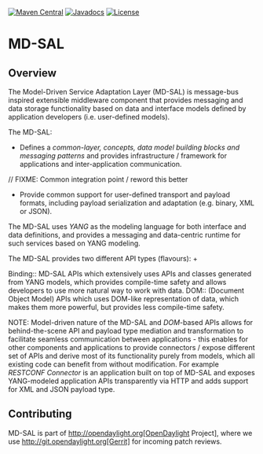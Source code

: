 [![Maven Central](https://maven-badges.herokuapp.com/maven-central/org.opendaylight.mdsal/mdsal-artifacts/badge.svg)](https://maven-badges.herokuapp.com/maven-central/org.opendaylight.mdsal/mdsal-artifacts)
[![Javadocs](https://www.javadoc.io/badge/org.opendaylight.mdsal/mdsal-docs.svg)](https://www.javadoc.io/doc/org.opendaylight.mdsal/mdsal-docs)
[![License](https://img.shields.io/badge/License-EPL%201.0-blue.svg)](https://opensource.org/licenses/EPL-1.0)

# MD-SAL

## Overview

The Model-Driven Service Adaptation Layer (MD-SAL) is message-bus inspired
extensible middleware component that provides messaging and data storage
functionality based on data and interface models defined by application developers
(i.e. user-defined models).

The MD-SAL:

* Defines a *common-layer, concepts, data model building blocks and messaging
   patterns* and provides infrastructure / framework for applications and
   inter-application communication.

// FIXME: Common integration point / reword this better
* Provide common support for user-defined transport and payload formats, including
   payload serialization and adaptation (e.g. binary, XML or JSON).

The MD-SAL uses *YANG* as the modeling language for both interface and data
definitions, and provides a messaging and data-centric runtime for such services
based on YANG modeling.

The MD-SAL provides two different API types (flavours): +

Binding:: 
  MD-SAL APIs which extensively uses APIs and classes generated
  from YANG models, which provides compile-time safety and allows developers
  to use more natural way to work with data.
DOM::
  (Document Object Model) APIs which uses DOM-like
  representation of data, which makes them more powerful, but provides less
  compile-time safety.

NOTE: Model-driven nature of the MD-SAL and *DOM*-based APIs allows for
behind-the-scene API and payload type mediation and transformation
to facilitate seamless communication between applications - this enables
for other components and applications to provide connectors / expose different
set of APIs and derive most of its functionality purely from models, which
all existing code can benefit from without modification.
For example *RESTCONF Connector* is an application built on top of MD-SAL
and exposes YANG-modeled application APIs transparently via HTTP and adds support
for XML and JSON payload type.

## Contributing

MD-SAL is part of http://opendaylight.org[OpenDaylight Project], where we
use http://git.opendaylight.org[Gerrit] for incoming patch reviews.
